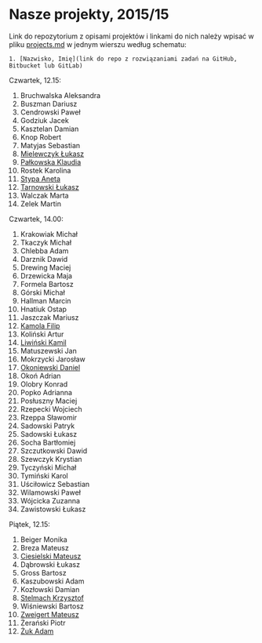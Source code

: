 # Nasze projekty, 2015/15

Link do repozytorium z opisami projektów i linkami do nich należy wpisać
w pliku [projects.md](projects.md) w jednym wierszu według schematu:

```
1. [Nazwisko, Imię](link do repo z rozwiązaniami zadań na GitHub, Bitbucket lub GitLab)
```

Czwartek, 12.15:

1. Bruchwalska Aleksandra
1. Buszman Dariusz
1. Cendrowski Paweł
1. Godziuk Jacek
1. Kasztelan Damian
1. Knop Robert
1. Matyjas Sebastian
1. [Mielewczyk Łukasz](https://github.com/romety2/asi)
1. [Pałkowska Klaudia](https://github.com/kpalkowska/architektura)
1. Rostek Karolina
1. [Stypa Aneta](https://github.com/aneta-7/architektura)
1. [Tarnowski Łukasz](https://github.com/ltarnowski1/Architektura-serwisow-internetowych)
1. Walczak Marta
1. Zelek Martin


Czwartek, 14.00:

1. Krakowiak Michał
1. Tkaczyk Michał
1. Chlebba Adam
1. Darznik Dawid
1. Drewing Maciej
1. Drzewicka Maja
1. Formela Bartosz
1. Górski Michał
1. Hallman Marcin
1. Hnatiuk Ostap
1. Jaszczak Mariusz
1. [Kamola Filip](https://github.com/fkamola/ASI)
1. Koliński Artur
1. [Liwiński Kamil](https://github.com/panUFO/ASI)
1. Matuszewski Jan
1. Mokrzycki Jarosław
1. [Okoniewski Daniel](https://github.com/okoniewskid/Rails)
1. Okoń Adrian
1. Olobry Konrad
1. Popko Adrianna
1. Posłuszny Maciej
1. Rzepecki Wojciech
1. Rzeppa Sławomir
1. Sadowski Patryk
1. Sadowski Łukasz
1. Socha Bartłomiej
1. Szczutkowski Dawid
1. Szewczyk Krystian
1. Tyczyński Michał
1. Tymiński Karol
1. Uściłowicz Sebastian
1. Wilamowski Paweł
1. Wójcicka Zuzanna
1. Zawistowski Łukasz

Piątek, 12.15:

1. Beiger Monika
1. Breza Mateusz
1. [Ciesielski Mateusz](https://github.com/m-ciesielski/rails)
1. Dąbrowski Łukasz
1. Gross Bartosz
1. Kaszubowski Adam
1. Kozłowski Damian
1. [Stelmach Krzysztof](https://bitbucket.org/KrzysiekES/asi)
1. Wiśniewski Bartosz
1. [Zweigert Mateusz](https://github.com/mzweigert/Rails)
1. Żerański Piotr
1. [Żuk Adam](https://github.com/adamzuk/asi-project)
